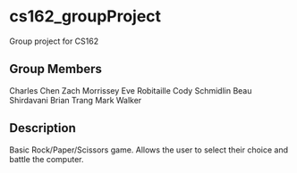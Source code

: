 # cs162_groupProject
Group project for CS162

## Group Members
Charles Chen
Zach Morrissey
Eve Robitaille
Cody Schmidlin
Beau Shirdavani
Brian Trang
Mark Walker

## Description
Basic Rock/Paper/Scissors game. Allows the user to select their choice and battle the computer.
